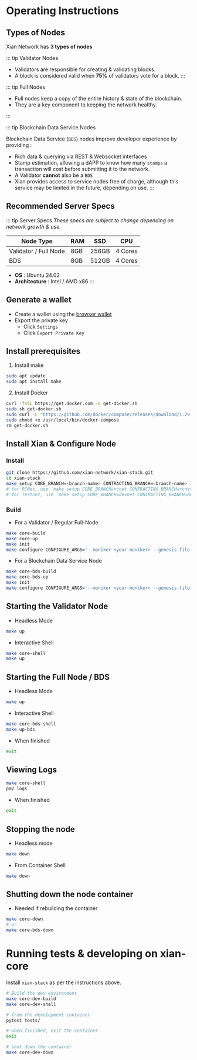 # Operating Instructions

## Types of Nodes

Xian Network has **3 types of nodes**

::: tip Validator Nodes

* Validators are responsible for creating & validating blocks.
* A block is considered valid when **75%** of validators vote for a block.
:::

::: tip Full Nodes

* Full nodes keep a copy of the entire history & state of the blockchain.
* They are a key component to keeping the network healthy.

:::

::: tip Blockchain Data Service Nodes

Blockchain Data Service (`BDS`) nodes improve developer experience by providing : 
- Rich data & querying via REST & Websocket interfaces
- Stamp estimation, allowing a dAPP to know how many `stamps` a transaction will cost before submitting it to the network.
- A Validator __cannot__ also be a `BDS`
- Xian provides access to service nodes free of charge, although this service may be limited in the future, depending on use.
:::

## Recommended Server Specs
::: tip Server Specs
*These specs are subject to change depending on network growth & use.*

| Node Type            | RAM  | SSD   | CPU      |
|----------------------|------|-------|----------|
| Validator / Full Node| 8GB  | 256GB | 4 Cores  |
| BDS                  | 8GB  | 512GB | 4 Cores  |
- **OS** : Ubuntu 24.02
- **Architecture** : Intel / AMD x86
:::

## Generate a wallet

- Create a wallet using the <a href="/tools/browser-wallet" target="_blank">browser wallet</a>
- Export the private key
    - Click `Settings`
    - Click `Export Private Key`

## Install prerequisites

1. Install make
```bash
sudo apt update
sudo apt install make
```
2. Install Docker
```bash
curl -fsSL https://get.docker.com -o get-docker.sh
sudo sh get-docker.sh
sudo curl -L "https://github.com/docker/compose/releases/download/1.29.2/docker-compose-$(uname -s)-$(uname -m)" -o /usr/local/bin/docker-compose
sudo chmod +x /usr/local/bin/docker-compose
rm get-docker.sh
```

## Install Xian & Configure Node
### Install
```bash
git clone https://github.com/xian-network/xian-stack.git
cd xian-stack
make setup CORE_BRANCH=<branch-name> CONTRACTING_BRANCH=<branch-name>
# for RCNet, use `make setup CORE_BRANCH=rcnet CONTRACTING_BRANCH=rcnet`
# for Testnet, use `make setup CORE_BRANCH=devnet CONTRACTING_BRANCH=devnet`
```

### Build
* For a Validator / Regular Full-Node
```bash
make core-build
make core-up
make init
make configure CONFIGURE_ARGS='--moniker <your-moniker> --genesis-file-name genesis-rcnet.json --validator-privkey <priv-key> --seed-node 188.68.33.32 --copy-genesis'

```
* For a Blockchain Data Service Node
```bash
make core-bds-build
make core-bds-up
make init
make configure CONFIGURE_ARGS='--moniker <your-moniker> --genesis-file-name genesis-rcnet.json --validator-privkey <priv-key> --seed-node 188.68.33.32 --copy-genesis --service-node'
```

## Starting the Validator Node
* Headless Mode
```bash
make up
```
* Interactive Shell
```bash
make core-shell
make up
```

## Starting the Full Node / BDS
* Headless Mode
```bash
make up
```
* Interactive Shell
```bash
make core-bds-shell
make up-bds
```

* When finished
```bash
exit
```

## Viewing Logs
```bash
make core-shell
pm2 logs
```
* When finished
```bash
exit
```

## Stopping the node
* Headless mode
```bash
make down
```
* From Container Shell
```bash
make down
```

## Shutting down the node container
* Needed if rebuilding the container
```bash
make core-down
# or
make core-bds-down
```

# Running tests & developing on xian-core

Install `xian-stack` as per the instructions above.

```sh
# Build the dev environment
make core-dev-build
make core-dev-shell

# from the development container
pytest tests/

# when finished, exit the container
exit

# shut down the container
make core-dev-down
```
